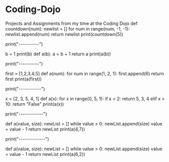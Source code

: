 # Coding-Dojo
Projects and Assignments from my time at the Coding Dojo
def countdown(num):
    newlist = []
    for num in range(num, -1, -1):
        newlist.append(num)
    return newlist
print(countdown(5))

print("----------")

b = 1
print(b)
def a(b):
    a = b + 1
    return a
print(a(b))

print("----------")

first = [1,2,3,4,5]
def a(num):
    for num in range(1, 2, 1):
        first.append(6)
    return first
print(a(first))

print("-----------")

x = [2, 3, 5, 4, 1]
def a(x):
    for x in range(0, 5, 1):
        if x < 2:
            return 5, 3, 4
        elif x > 10:
            return "False"
print(a(x))

print("------------")

def a(value, size):
    newList = []
    while value > 0:
        newList.append(size)
        value = value - 1
    return newList
print(a(4,7))

print("-------------")

def a(value, size):
    newList = []
    while value > 0:
        newList.append(size)
        value = value - 1
    return newList
print(a(6,2))
